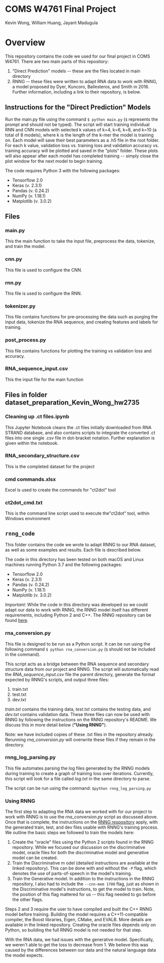 # COMS W4761 Final Project

Kevin Wong, William Huang, Jayant Madugula

# Overview
This repository contains the code we used for our final project in COMS W4761. There are two main parts of this repository:

1. "Direct Prediction" models -- these are the files located in main directory
2. RNNG -- these files were written to adapt RNA data to work with RNNG, a model proposed by Dyer, Kuncoro, Ballesteros, and Smith in 2016. Further information, including a link to their repository, is below.

## Instructions for the "Direct Prediction" Models
Run the main.py file using the command `$ python main.py` (`$` represents the prompt and should not be typed). The script will start training individual RNN and CNN models with selected k values of k=4, k=6, k=8, and k=10 (a total of 8 models), where k is the length of the k-mer the model is training on. Each model will save their best parameters as a .h5 file in the root folder. For each k value, validation loss vs. training loss and validation accuracy vs. training accuracy will be plotted and saved in the "plots" folder. These plots will also appear after each model has completed training -- simply close the plot window for the next model to begin training.

The code requires Python 3 with the following packages:

- Tensorflow 2.0
- Keras (v. 2.3.1)
- Pandas (v. 0.24.2)
- NumPy (v. 1.18.1)
- Matplotlib (v. 3.0.2)

## Files
### main.py 

This the main function to take the input file, preprocess the data, tokenize, and train the model.

### cnn.py  

This file is used to configure the CNN. 

### rnn.py  

This file is used to configure the RNN. 

### tokenizer.py  

This file contains functions for pre-processing the data such as purging the input data, tokenize the RNA sequence, and creating features and labels for training. 

### post_process.py  

This file contains functions for plotting the training vs validation loss and accuracy.

### RNA_sequence_input.csv  

This the input file for the main function

## Files in folder dataset_preparation_Kevin_Wong_hw2735
### Cleaning up .ct files.ipynb

This Jupyter Notebook cleans the .ct files initially downloaded from RNA STRAND database, and also contains scripts to integrate the converted .ct files into one single .csv file in dot-bracket notation. Further explanation is given within the notebook.

### RNA_secondary_structure.csv

This is the completed dataset for the project

### cmd commands.xlsx

Excel is used to create the commands for "ct2dot" tool

### ct2dot_cmd.txt

This is the command line script used to execute the"ct2dot" tool, within Windows environment

## `rnng_code`

This folder contains the code we wrote to adapt RNNG to our RNA dataset, as well as some examples and results. Each file is described below.

The code in this directory has been tested on both macOS and Linux machines running Python 3.7 and the following packages:

- Tensorflow 2.0
- Keras (v. 2.3.1)
- Pandas (v. 0.24.2)
- NumPy (v. 1.18.1)
- Matplotlib (v. 3.0.2)

*Important:* While the code in this directory was developed so we could adapt our data to work with RNNG, the RNNG model itself has different requirements, including Python 2 and C++. The RNNG repository can be found [here](https://github.com/clab/rnng).

### rna_conversion.py

This file is designed to be run as a Python script. It can be run using the following command `$ python rna_conversion.py` (`$` should not be included in the command).

This script acts as a bridge between the RNA sequence and secondary structure data from our project and RNNG. The script will automatically read the *RNA_sequence_input.csv* file the parent directory, generate the format expected by RNNG's scripts, and output three files:

1. train.txt
2. test.txt
3. dev.txt

*train.txt* contains the training data, *test.txt* contains the testing data, and *dev.txt* contains validation data. These three files can now be used with RNNG by following the instructions on the RNNG repository's README. We discuss this in more detail below (**"Using RNNG"**).

Note: we have included copies of these .txt files in the repository already. Rerunning *rna_conversion.py* will overwrite these files if they remain in the directory.

### rnng_log_parsing.py

This file automates parsing the log files generated by the RNNG models during training to create a graph of training loss over iterations. Currently, this script will look for a file called *log.txt* in the same directory to parse.

The script can be run using the command: `$python rnng_log_parsing.py`

### Using RNNG

The first step to adapting the RNA data we worked with for our project to work with RNNG is to use the *rna_conversion.py* script as discussed above. Once that is complete, the instructions on the [RNNG respository](https://github.com/clab/rnng) apply, with the generated train, test, and dev files usable with RNNG's training process. We outline the basic steps we followed to train the models here:

1. Create the "oracle" files using the Python 2 scripts found in the RNNG repository. While we focused our discussion on the discriminative model, oracle files for both  the discriminative model and generative model can be created.
2. Train the Discriminative m odel (detailed instructions are available at the linked repository). This can be done with and without the `-P` flag, which denotes the use of parts-of-speech in the model's training.
3. Train the Generative model. In addition to the instructions in the RNNG repository, I also had to include the `--cnn-mem 1700` flag, just as shown in the Discriminative model's instructions, to get the model to train. Note, the position of this flag mattered for us -- this flag needed to go before the other flags.

Steps 2 and 3 require the user to have compiled and built the C++ RNNG model before training. Building the model requires a C++11-compatible compiler, the Boost libraries, Eigen, CMake, and EVALB. More details are available in the linked repository. Creating the oracle files depends only on Python, so building the full RNNG model is not needed for that step.

With the RNA data, we had issues with the generative model. Specifically, we weren't able to get the loss to decrease from 1. We believe this was caused by the differences between our data and the natural language data the model expects.